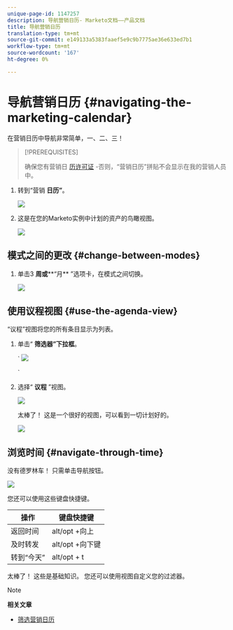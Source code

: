 ```yaml
---
unique-page-id: 1147257
description: 导航营销日历- Marketo文档——产品文档
title: 导航营销日历
translation-type: tm+mt
source-git-commit: e149133a5383faaef5e9c9b7775ae36e633ed7b1
workflow-type: tm+mt
source-wordcount: '167'
ht-degree: 0%

---
```



# 导航营销日历 {#navigating-the-marketing-calendar}

在营销日历中导航非常简单，一、二、三！

>[!PREREQUISITES]
>
>确保您有营销日 [历许可证](issue-revoke-a-marketing-calendar-license.md) -否则，“营销日历”拼贴不会显示在我的营销人员中。

1. 转到“营销 **日历”**。

   ![](assets/2017-05-10-15-30-47.png)

1. 这是在您的Marketo实例中计划的资产的鸟瞰视图。

   ![](assets/image2014-9-15-16-3a44-3a22.png)

## 模式之间的更改 {#change-between-modes}

1. 单击3 **周或****“月** ”选项卡，在模式之间切换。

   ![](assets/image2014-9-15-16-3a46-3a16.png)

## 使用议程视图 {#use-the-agenda-view}

“议程”视图将您的所有条目显示为列表。

1. 单击“ **筛选器”下拉框**。

   ` ![](assets/image2014-9-26-10-3a29-3a6.png)

   `

1. 选择“ **议程** ”视图。

   ![](assets/image2014-9-26-10-3a29-3a36.png)

   太棒了！ 这是一个很好的视图，可以看到一切计划好的。

   ![](assets/image2014-9-26-10-3a30-3a9.png)

## 浏览时间 {#navigate-through-time}

没有德罗林车！ 只需单击导航按钮。

![](assets/image2014-9-26-10-3a31-3a25.png)

您还可以使用这些键盘快捷键。

| 操作 | 键盘快捷键 |
|---|---|
| 返回时间 | alt/opt +向上 |
| 及时转发 | alt/opt +向下键 |
| 转到“今天” | alt/opt + t |

太棒了！ 这些是基础知识。 您还可以使用视图自定义您的过滤器。

>[!NOTE]
>
>**相关文章**
>
>* [筛选营销日历](../../../../product-docs/core-marketo-concepts/marketing-calendar/working-with-the-calendar/filtering-the-marketing-calendar.md)

